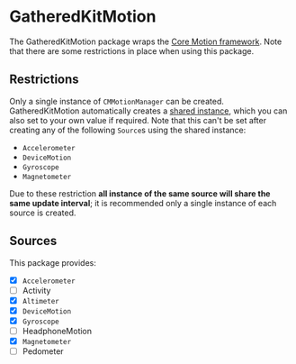 # GatheredKitMotion

The GatheredKitMotion package wraps the [Core Motion framework](https://developer.apple.com/documentation/coremotion). Note that there are some restrictions in place when using this package.

## Restrictions

Only a single instance of `CMMotionManager` can be created. GatheredKitMotion automatically creates a [shared instance](CMMotionManager.gatheredKitShared), which you can also set to your own value if required. Note that this can't be set after creating any of the following ``Source``s using the shared instance:


- ``Accelerometer``
- ``DeviceMotion``
- ``Gyroscope``
- ``Magnetometer``

Due to these restriction **all instance of the same source will share the same update interval**; it is recommended only a single instance of each source is created.

## Sources

This package provides:

- [x] ``Accelerometer``
- [ ] Activity
- [x] ``Altimeter``
- [x] ``DeviceMotion``
- [x] ``Gyroscope``
- [ ] HeadphoneMotion
- [x] ``Magnetometer``
- [ ] Pedometer
